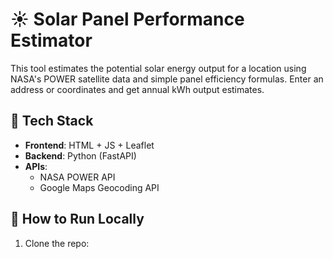 # ☀️ Solar Panel Performance Estimator

This tool estimates the potential solar energy output for a location using NASA's POWER satellite data and simple panel efficiency formulas. Enter an address or coordinates and get annual kWh output estimates.

## 🔧 Tech Stack

- **Frontend**: HTML + JS + Leaflet
- **Backend**: Python (FastAPI)
- **APIs**:
  - NASA POWER API
  - Google Maps Geocoding API

## 🚀 How to Run Locally

1. Clone the repo:
